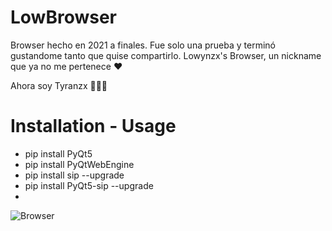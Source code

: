 # LowBrowser
Browser hecho en 2021 a finales. Fue solo una prueba y terminó gustandome tanto que quise compartirlo.
Lowynzx's Browser, un nickname que ya no me pertenece ❤

Ahora soy Tyranzx 👻👻👻

# Installation - Usage
- pip install PyQt5
- pip install PyQtWebEngine
- pip install sip --upgrade
- pip install PyQt5-sip --upgrade
- 
![Browser](https://user-images.githubusercontent.com/70720366/159962166-abafc460-1716-4932-af2f-57b2cefaf372.PNG)

